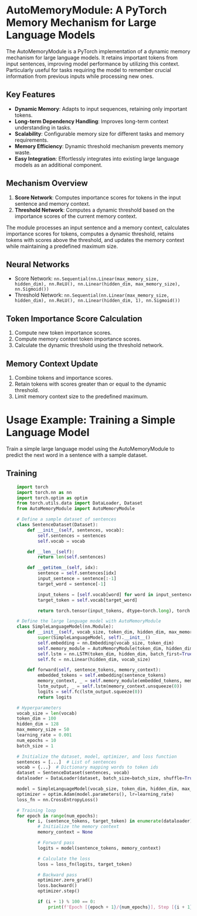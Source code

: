 # AutoMemoryModule: A PyTorch Memory Mechanism for Large Language Models

The AutoMemoryModule is a PyTorch implementation of a dynamic memory mechanism for large language models. It retains important tokens from input sentences, improving model performance by utilizing this context. Particularly useful for tasks requiring the model to remember crucial information from previous inputs while processing new ones.

## Key Features
- **Dynamic Memory**: Adapts to input sequences, retaining only important tokens.
- **Long-term Dependency Handling**: Improves long-term context understanding in tasks.
- **Scalability**: Configurable memory size for different tasks and memory requirements.
- **Memory Efficiency**: Dynamic threshold mechanism prevents memory waste.
- **Easy Integration**: Effortlessly integrates into existing large language models as an additional component.

## Mechanism Overview
1. **Score Network**: Computes importance scores for tokens in the input sentence and memory context.
2. **Threshold Network**: Computes a dynamic threshold based on the importance scores of the current memory context.

The module processes an input sentence and a memory context, calculates importance scores for tokens, computes a dynamic threshold, retains tokens with scores above the threshold, and updates the memory context while maintaining a predefined maximum size.

## Neural Networks
- Score Network: `nn.Sequential(nn.Linear(max_memory_size, hidden_dim), nn.ReLU(), nn.Linear(hidden_dim, max_memory_size), nn.Sigmoid())`
- Threshold Network: `nn.Sequential(nn.Linear(max_memory_size, hidden_dim), nn.ReLU(), nn.Linear(hidden_dim, 1), nn.Sigmoid())`

## Token Importance Score Calculation
1. Compute new token importance scores.
2. Compute memory context token importance scores.
3. Calculate the dynamic threshold using the threshold network.

## Memory Context Update
1. Combine tokens and importance scores.
2. Retain tokens with scores greater than or equal to the dynamic threshold.
3. Limit memory context size to the predefined maximum.

# Usage Example: Training a Simple Language Model
Train a simple large language model using the AutoMemoryModule to predict the next word in a sentence with a sample dataset.

## Training ##

```python
    import torch
    import torch.nn as nn
    import torch.optim as optim
    from torch.utils.data import DataLoader, Dataset
    from AutoMemoryModule import AutoMemoryModule

    # Define a sample dataset of sentences
    class SentenceDataset(Dataset):
        def __init__(self, sentences, vocab):
            self.sentences = sentences
            self.vocab = vocab

        def __len__(self):
            return len(self.sentences)

        def __getitem__(self, idx):
            sentence = self.sentences[idx]
            input_sentence = sentence[:-1]
            target_word = sentence[-1]

            input_tokens = [self.vocab[word] for word in input_sentence]
            target_token = self.vocab[target_word]

            return torch.tensor(input_tokens, dtype=torch.long), torch.tensor(target_token, dtype=torch.long)

    # Define the large language model with AutoMemoryModule
    class SimpleLanguageModel(nn.Module):
        def __init__(self, vocab_size, token_dim, hidden_dim, max_memory_size):
            super(SimpleLanguageModel, self).__init__()
            self.embedding = nn.Embedding(vocab_size, token_dim)
            self.memory_module = AutoMemoryModule(token_dim, hidden_dim, max_memory_size)
            self.lstm = nn.LSTM(token_dim, hidden_dim, batch_first=True)
            self.fc = nn.Linear(hidden_dim, vocab_size)

        def forward(self, sentence_tokens, memory_context):
            embedded_tokens = self.embedding(sentence_tokens)
            memory_context, _ = self.memory_module(embedded_tokens, memory_context)
            lstm_output, _ = self.lstm(memory_context.unsqueeze(0))
            logits = self.fc(lstm_output.squeeze(0))
            return logits

    # Hyperparameters
    vocab_size = len(vocab)
    token_dim = 100
    hidden_dim = 128
    max_memory_size = 50
    learning_rate = 0.001
    num_epochs = 10
    batch_size = 1

    # Initialize the dataset, model, optimizer, and loss function
    sentences = [...]  # List of sentences
    vocab = {...}  # Dictionary mapping words to token ids
    dataset = SentenceDataset(sentences, vocab)
    dataloader = DataLoader(dataset, batch_size=batch_size, shuffle=True)

    model = SimpleLanguageModel(vocab_size, token_dim, hidden_dim, max_memory_size)
    optimizer = optim.Adam(model.parameters(), lr=learning_rate)
    loss_fn = nn.CrossEntropyLoss()

    # Training loop
    for epoch in range(num_epochs):
        for i, (sentence_tokens, target_token) in enumerate(dataloader):
            # Initialize the memory context
            memory_context = None

            # Forward pass
            logits = model(sentence_tokens, memory_context)

            # Calculate the loss
            loss = loss_fn(logits, target_token)

            # Backward pass
            optimizer.zero_grad()
            loss.backward()
            optimizer.step()

            if (i + 1) % 100 == 0:
                print(f'Epoch [{epoch + 1}/{num_epochs}], Step [{i + 1}/{len(dataset)}], Loss: {loss.item():.4f}')

```